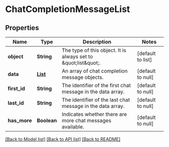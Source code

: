 # ChatCompletionMessageList
## Properties

| Name | Type | Description | Notes |
|------------ | ------------- | ------------- | -------------|
| **object** | **String** | The type of this object. It is always set to \&quot;list\&quot;.  | [default to list] |
| **data** | [**List**](ChatCompletionMessageList_data_inner.md) | An array of chat completion message objects.  | [default to null] |
| **first\_id** | **String** | The identifier of the first chat message in the data array. | [default to null] |
| **last\_id** | **String** | The identifier of the last chat message in the data array. | [default to null] |
| **has\_more** | **Boolean** | Indicates whether there are more chat messages available. | [default to null] |

[[Back to Model list]](../README.md#documentation-for-models) [[Back to API list]](../README.md#documentation-for-api-endpoints) [[Back to README]](../README.md)

